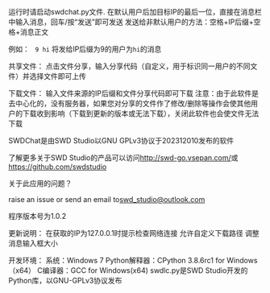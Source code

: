 运行时请启动swdchat.py文件.
在默认用户后加目标IP的最后一位，直接在消息栏中输入消息，回车/按“发送”即可发送
发送给非默认用户的方法：空格+IP后缀+空格+消息正文

例如：
` 9 hi`
将发给IP后缀为9的用户为`hi`的消息

共享文件：
点击文件分享，输入分享代码（自定义，用于标识同一用户的不同文件）并选择文件即可上传

下载文件：
输入文件来源的IP后缀和文件分享代码即可下载
注意：由于此软件是去中心化的，没有服务器，如果您对分享的文件作了修改/删除等操作会使其他用户的下载收到影响（下载到更新的版本或无法下载），关闭此软件也会使文件无法下载

SWDChat是由SWD Studio以GNU GPLv3协议于202312010发布的软件

了解更多关于SWD Studio的产品可以访问<http://swd-go.ysepan.com/>或<https://github.com/swdstudio>

关于此应用的问题？

raise an issue or send an email to<swd_studio@outlook.com>

程序版本号为1.0.2

更新说明：
在获取的IP为127.0.0.1时提示检查网络连接
允许自定义下载路径
调整消息输入框大小


开发环境：
系统：Windows 7
Python解释器：CPython 3.8.6rc1 for Windows（x64）
C编译器：GCC for Windows(x64)
swdlc.py是SWD Studio开发的Python库，以GNU-GPLv3协议发布
